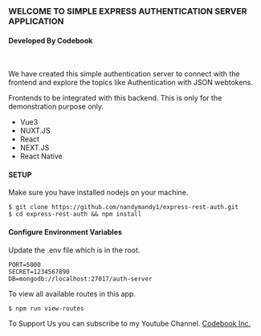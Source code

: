 ### WELCOME TO SIMPLE EXPRESS AUTHENTICATION SERVER APPLICATION

<h4>Developed By Codebook</h4>
<br />
<p>We have created this simple authentication server to connect with the frontend and explore the topics like Authentication with JSON webtokens.</p>

<p>Frontends to be integrated with this backend. This is only for the demonstration purpose only.</p>
<ul>
    <li>Vue3</li>
    <li>NUXT.JS</li>
    <li>React</li>
    <li>NEXT.JS</li>
    <li>React Native</li>
</ul>

#### SETUP

<p>Make sure you have installed nodejs on your machine.</p>

```console
$ git clone https://github.com/nandymandy1/express-rest-auth.git
$ cd express-rest-auth && npm install
```

#### Configure Environment Variables

<p>Update the .env file which is in the root.</p>

```env
PORT=5000
SECRET=1234567890
DB=mongodb://localhost:27017/auth-server
```

<p>To view all available routes in this app.</p>

```console
$ npm run view-routes
```

<p>To Support Us you can subscribe to my Youtube Channel. <a href="https://www.youtube.com/channel/UC7fpWskUFi90sANs9QXRVsg" target="_blank">Codebook Inc.</a></p>
